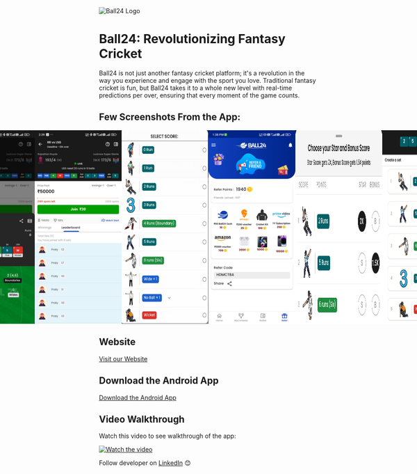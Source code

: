 <img src="https://ball24.in/images/azxcvb.png" alt="Ball24 Logo" width="200" />

# Ball24: Revolutionizing Fantasy Cricket

Ball24 is not just another fantasy cricket platform; it's a revolution in the way you experience and engage with the sport you love. Traditional fantasy cricket is fun, but Ball24 takes it to a whole new level with real-time predictions per over, ensuring that every moment of the game counts.

## Few Screenshots From the App:

<div style="display: flex; justify-content: center;">
        <img src="https://raw.githubusercontent.com/PratyakshGupta48/Ball24-FantasySports/main/DisplayImages/1710861739998.jpg" alt="Image 1710861739998" width="200">
        <img src="https://raw.githubusercontent.com/PratyakshGupta48/Ball24-FantasySports/main/DisplayImages/1710862072436.jpg" alt="Image 1710862072436" width="200">
        <img src="https://raw.githubusercontent.com/PratyakshGupta48/Ball24-FantasySports/main/DisplayImages/1710663350555.jpg" alt="Image 1710663350555" width="200">
        <img src="https://raw.githubusercontent.com/PratyakshGupta48/Ball24-FantasySports/main/DisplayImages/1710663350545.jpg" alt="Image 1710663350545" width="200">
        <img src="https://raw.githubusercontent.com/PratyakshGupta48/Ball24-FantasySports/main/DisplayImages/WhatsApp%20Image%202024-07-21%20at%2002.39.32_4e7c4bc2.jpg" alt="WhatsApp Image 2024-07-21 at 02.39.32_4e7c4bc2" width="200">
        <img src="https://raw.githubusercontent.com/PratyakshGupta48/Ball24-FantasySports/main/DisplayImages/WhatsApp%20Image%202024-07-21%20at%2002.39.32_a5ea1d8f.jpg" alt="WhatsApp Image 2024-07-21 at 02.39.32_a5ea1d8f" width="200">
        <img src="https://raw.githubusercontent.com/PratyakshGupta48/Ball24-FantasySports/main/DisplayImages/1710777543519.jpg" alt="Image 1710777543519" width="200">
        <img src="https://raw.githubusercontent.com/PratyakshGupta48/Ball24-FantasySports/main/DisplayImages/1710663350515.jpg" alt="Image 1710663350515" width="200">
        <img src="https://raw.githubusercontent.com/PratyakshGupta48/Ball24-FantasySports/main/DisplayImages/1710777543496.jpg" alt="Image 1710777543496" width="200">
        <img src="https://raw.githubusercontent.com/PratyakshGupta48/Ball24-FantasySports/main/DisplayImages/1710777543542.jpg" alt="Image 1710777543542" width="200">
        <img src="https://raw.githubusercontent.com/PratyakshGupta48/Ball24-FantasySports/main/DisplayImages/1710663350496.jpg" alt="Image 1710663350496" width="200">
        <img src="https://raw.githubusercontent.com/PratyakshGupta48/Ball24-FantasySports/main/DisplayImages/1710663350505.jpg" alt="Image 1710663350505" width="200">
        <img src="https://raw.githubusercontent.com/PratyakshGupta48/Ball24-FantasySports/main/DisplayImages/IMG-20240704-WA0003.jpg" alt="Image 1710663350505" width="200">
        <img src="https://raw.githubusercontent.com/PratyakshGupta48/Ball24-FantasySports/main/DisplayImages/IMG-20240704-WA0004.jpg" alt="Image 1710663350505" width="200">
    </div>
</div>

## Website

[Visit our Website](https://ball24.in)

## Download the Android App

[Download the Android App](https://ball24.in/Apk/ball24.apk)

## Video Walkthrough

Watch this video to see walkthrough of the app:

[![Watch the video](https://i.ibb.co/yqsm7Hc/Screenshot-2024-07-06-021358.png)](https://drive.google.com/file/d/1LrlR-sZ7iS787UJJzFn93dqxp_j8TwIu/view)



Follow developer on [LinkedIn](https://www.linkedin.com/in/pratyakshgupta48/) 😊
